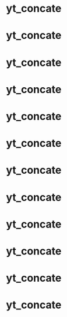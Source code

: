 # yt_concate
# yt_concate
# yt_concate
# yt_concate
# yt_concate
# yt_concate
# yt_concate
# yt_concate
# yt_concate
# yt_concate
# yt_concate
# yt_concate
